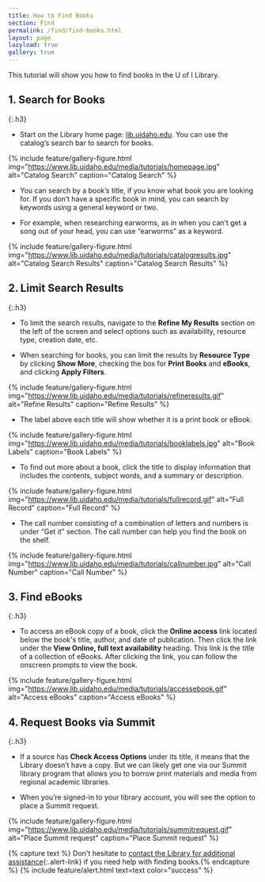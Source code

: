 ```yaml
---
title: How to Find Books
section: Find
permalink: /find/find-books.html
layout: page
lazyload: true
gallery: true
---
```


This tutorial will show you how to find books in the U of I Library.

## 1. Search for Books
{:.h3}

- Start on the Library home page: [lib.uidaho.edu](https://lib.uidaho.edu). You can use the catalog’s search bar to search for books.

{% include feature/gallery-figure.html img="https://www.lib.uidaho.edu/media/tutorials/homepage.jpg" alt="Catalog Search" caption="Catalog Search" %}

- You can search by a book’s title, if you know what book you are looking for. If you don’t have a specific book in mind, you can search by keywords using a general keyword or two.

- For example, when researching earworms, as in when you can’t get a song out of your head, you can use “earworms” as a keyword.

{% include feature/gallery-figure.html img="https://www.lib.uidaho.edu/media/tutorials/catalogresults.jpg" alt="Catalog Search Results" caption="Catalog Search Results" %}

## 2. Limit Search Results
{:.h3}

- To limit the search results, navigate to the **Refine My Results** section on the left of the screen and select options such as availability, resource type, creation date, etc. 

- When searching for books, you can limit the results by **Resource Type** by clicking **Show More**, checking the box for **Print Books** and **eBooks**, and clicking **Apply Filters**.

{% include feature/gallery-figure.html img="https://www.lib.uidaho.edu/media/tutorials/refineresults.gif" alt="Refine Results" caption="Refine Results" %}

- The label above each title will show whether it is a print book or eBook.

{% include feature/gallery-figure.html img="https://www.lib.uidaho.edu/media/tutorials/booklabels.jpg" alt="Book Labels" caption="Book Labels" %}

- To find out more about a book, click the title to display information that includes the contents, subject words, and a summary or description.

{% include feature/gallery-figure.html img="https://www.lib.uidaho.edu/media/tutorials/fullrecord.gif" alt="Full Record" caption="Full Record" %}

- The call number consisting of a combination of letters and numbers is under “Get it” section. The call number can help you find the book on the shelf.

{% include feature/gallery-figure.html img="https://www.lib.uidaho.edu/media/tutorials/callnumber.jpg" alt="Call Number" caption="Call Number" %}

## 3. Find eBooks
{:.h3}

- To access an eBook copy of a book, click the **Online access** link located below the book's title, author, and date of publication. Then click the link under the **View Online, full text availability** heading. This link is the title of a collection of eBooks. After clicking the link, you can follow the onscreen prompts to view the book.

{% include feature/gallery-figure.html img="https://www.lib.uidaho.edu/media/tutorials/accessebook.gif" alt="Access eBooks" caption="Access eBooks" %}

## 4. Request Books via Summit
{:.h3}

- If a source has **Check Access Options** under its title, it means that the Library doesn’t have a copy. But we can likely get one via our Summit library program that allows you to borrow print materials and media from regional academic libraries. 

- When you’re signed-in to your library account, you will see the option to place a Summit request.

{% include feature/gallery-figure.html img="https://www.lib.uidaho.edu/media/tutorials/summitrequest.gif" alt="Place Summit request" caption="Place Summit request" %}

{% capture text %}
Don't hesitate to [contact the Library for additional assistance](https://www.lib.uidaho.edu/help/){:.alert-link} if you need help with finding books.{% endcapture %}
{% include feature/alert.html text=text color="success" %}